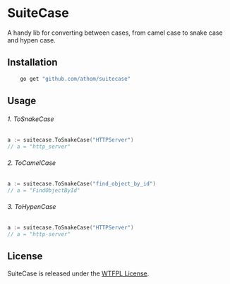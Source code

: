 # SuiteCase


A handy lib for converting between cases, from camel case to snake case and hypen case.


## Installation

```bash
	go get "github.com/athom/suitecase"
```

## Usage

###### 1. ToSnakeCase

```go
a := suitecase.ToSnakeCase("HTTPServer")
// a = "http_server"
```

###### 2. ToCamelCase

```go
a := suitecase.ToSnakeCase("find_object_by_id")
// a = "FindObjectById"
```

###### 3. ToHypenCase

```go
a := suitecase.ToSnakeCase("HTTPServer")
// a = "http-server"
```


## License

SuiteCase is released under the [WTFPL License](http://www.wtfpl.net/txt/copying).
